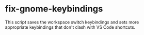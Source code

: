 # fix-gnome-keybindings
This script saves the workspace switch keybindings and sets more appropriate keybindings that don't clash with VS Code shortcuts.
